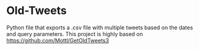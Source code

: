 # Old-Tweets
Python file that exports a .csv file with multiple tweets based on the dates and query parameters.
This project is highly based on https://github.com/Mottl/GetOldTweets3




